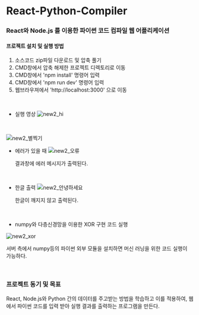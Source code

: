 # React-Python-Compiler

### React와 Node.js 를 이용한 파이썬 코드 컴파일 웹 어플리케이션

#### 프로젝트 설치 및 실행 방법

1. 소스코드 zip파일 다운로드 및 압축 풀기
2. CMD창에서 압축 해제한 프로젝트 디렉토리로 이동
3. CMD창에서 'npm install' 명령어 입력
4. CMD창에서 'npm run dev' 명령어 입력
5. 웹브라우져에서 'http://localhost:3000' 으로 이동

<br>

- 실행 영상
  ![new2_hi](https://user-images.githubusercontent.com/55964775/112476286-16707d80-8db5-11eb-800f-23156944bb9b.gif)

  <br>

![new2_별찍기](https://user-images.githubusercontent.com/55964775/112476288-17091400-8db5-11eb-8e2c-6d49f26e964a.gif)
<br>

- 에러가 있을 때
  ![new2_오류](https://user-images.githubusercontent.com/55964775/112476291-17a1aa80-8db5-11eb-9369-5085d35ccb9e.gif)

  결과창에 에러 메시지가 출력된다.

  <br>

- 한글 출력
  ![new2_안녕하세요](https://user-images.githubusercontent.com/55964775/112476290-17091400-8db5-11eb-9e32-585f2a796807.gif)

  한글이 깨지지 않고 출력된다.

  <br>

- numpy와 다층신경망을 이용한 XOR 구현 코드 실행

![new2_xor](https://user-images.githubusercontent.com/55964775/112476358-27b98a00-8db5-11eb-8d51-dd37d0a3dfa5.gif)

서버 측에서 numpy등의 파이썬 외부 모듈을 설치하면 머신 러닝을 위한 코드 실행이 가능하다.

<br>


### 프로젝트 동기 및 목표
<p> 
React, Node.js와 Python 간의 데이터를 주고받는 방법을 학습하고 이를 적용하여, 웹에서 파이썬 코드를 입력 받아 실행 결과를 출력하는 프로그램을 만든다. </p>
</p>

<br>

